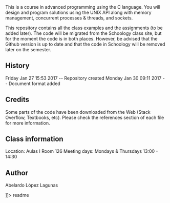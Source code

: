 <snippet>
  <content><![CDATA[
# ${1:TC 2025 Advanced Programming Class}

This is a course in advanced programming using the C language. You will design and program solutions using the UNIX API along with memory management, concurrent processes & threads, and sockets.

This repository contains all the class examples and the assignments (to be added later). The code will be migrated from the Schoology class site, but for the moment the code is in both places. However, be advised that the Github version is up to date and that the code in Schoology will be removed later on the semester.

## History
Friday Jan 27 15:53 2017 -- Repository created
Monday Jan 30 09:11 2017 -- Document format added

## Credits

Some parts of the code have been downloaded from the Web (Stack Overflow, Textbooks, etc). Please check the references section of each file for more information.

## Class information

Location: Aulas I Room 126
Meeting days: Mondays & Thursdays 13:00 - 14:30

## Author

Abelardo López Lagunas

]]></content>
  <tabTrigger>readme</tabTrigger>
</snippet>




